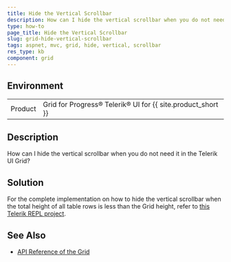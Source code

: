 ```yaml
---
title: Hide the Vertical Scrollbar
description: How can I hide the vertical scrollbar when you do not need it in the Telerik UI Grid?
type: how-to
page_title: Hide the Vertical Scrollbar
slug: grid-hide-vertical-scrollbar
tags: aspnet, mvc, grid, hide, vertical, scrollbar
res_type: kb
component: grid
---
```


## Environment

<table>
 <tr>
  <td>Product</td>
  <td>Grid for Progress® Telerik® UI for {{ site.product_short }} </td>
 </tr>
</table>

## Description

How can I hide the vertical scrollbar when you do not need it in the Telerik UI Grid?

## Solution 

For the complete implementation on how to hide the vertical scrollbar when the total height of all table rows is less than the Grid height, refer to [this Telerik REPL project](https://netcorerepl.telerik.com/mQEllhlJ15Ki5iOK19).

## See Also

* [API Reference of the Grid](https://docs.telerik.com/kendo-ui/api/javascript/ui/Grid)
